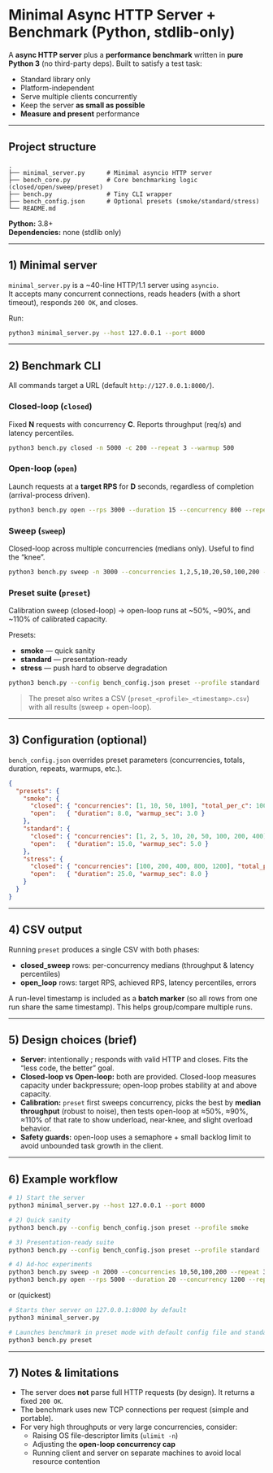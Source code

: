 # Minimal Async HTTP Server + Benchmark (Python, stdlib-only)

A  **async HTTP server** plus a **performance benchmark** written in **pure Python 3** (no third-party deps). Built to satisfy a test task:

- Standard library only
- Platform-independent
- Serve multiple clients concurrently
- Keep the server **as small as possible**
- **Measure and present** performance

---

## Project structure

```
.
├── minimal_server.py      # Minimal asyncio HTTP server
├── bench_core.py          # Core benchmarking logic (closed/open/sweep/preset)
├── bench.py               # Tiny CLI wrapper
├── bench_config.json      # Optional presets (smoke/standard/stress)
└── README.md
```

**Python:** 3.8+  
**Dependencies:** none (stdlib only)

---

## 1) Minimal server

`minimal_server.py` is a ~40-line HTTP/1.1 server using `asyncio`.  
It accepts many concurrent connections, reads headers (with a short timeout), responds `200 OK`, and closes.

Run:

```bash
python3 minimal_server.py --host 127.0.0.1 --port 8000
```

---

## 2) Benchmark CLI

All commands target a URL (default `http://127.0.0.1:8000/`).

### Closed-loop (`closed`)
Fixed **N** requests with concurrency **C**. Reports throughput (req/s) and latency percentiles.

```bash
python3 bench.py closed -n 5000 -c 200 --repeat 3 --warmup 500
```

### Open-loop (`open`)
Launch requests at a **target RPS** for **D** seconds, regardless of completion (arrival-process driven).

```bash
python3 bench.py open --rps 3000 --duration 15 --concurrency 800 --repeat 3 --warmup-sec 5
```

### Sweep (`sweep`)
Closed-loop across multiple concurrencies (medians only). Useful to find the “knee”.

```bash
python3 bench.py sweep -n 3000 --concurrencies 1,2,5,10,20,50,100,200 --repeat 3 --warmup 300
```

### Preset suite (`preset`)
Calibration sweep (closed-loop) → open-loop runs at ~50%, ~90%, and ~110% of calibrated capacity.

Presets:
- **smoke** — quick sanity
- **standard** — presentation-ready
- **stress** — push hard to observe degradation

```bash
python3 bench.py --config bench_config.json preset --profile standard
```

> The preset also writes a CSV (`preset_<profile>_<timestamp>.csv`) with all results (sweep + open-loop).

---

## 3) Configuration (optional)

`bench_config.json` overrides preset parameters (concurrencies, totals, duration, repeats, warmups, etc.).

```json
{
  "presets": {
    "smoke": {
      "closed": { "concurrencies": [1, 10, 50, 100], "total_per_c": 1000, "warmup": 200, "repeat": 2 },
      "open":   { "duration": 8.0, "warmup_sec": 3.0 }
    },
    "standard": {
      "closed": { "concurrencies": [1, 2, 5, 10, 20, 50, 100, 200, 400], "total_per_c": 5000, "warmup": 1000, "repeat": 3 },
      "open":   { "duration": 15.0, "warmup_sec": 5.0 }
    },
    "stress": {
      "closed": { "concurrencies": [100, 200, 400, 800, 1200], "total_per_c": 15000, "warmup": 2000, "repeat": 3 },
      "open":   { "duration": 25.0, "warmup_sec": 8.0 }
    }
  }
}
```

---

## 4) CSV output

Running `preset` produces a single CSV with both phases:

- **closed_sweep** rows: per-concurrency medians (throughput & latency percentiles)
- **open_loop** rows: target RPS, achieved RPS, latency percentiles, errors

A run-level timestamp is included as a **batch marker** (so all rows from one run share the same timestamp). This helps group/compare multiple runs.

---

## 5) Design choices (brief)

- **Server:** intentionally ; responds with valid HTTP and closes. Fits the “less code, the better” goal.
- **Closed-loop vs Open-loop:** both are provided. Closed-loop measures capacity under backpressure; open-loop probes stability at and above capacity.
- **Calibration:** `preset` first sweeps concurrency, picks the best by **median throughput** (robust to noise), then tests open-loop at ≈50%, ≈90%, ≈110% of that rate to show underload, near-knee, and slight overload behavior.
- **Safety guards:** open-loop uses a semaphore + small backlog limit to avoid unbounded task growth in the client.

---

## 6) Example workflow

```bash
# 1) Start the server
python3 minimal_server.py --host 127.0.0.1 --port 8000

# 2) Quick sanity
python3 bench.py --config bench_config.json preset --profile smoke

# 3) Presentation-ready suite
python3 bench.py --config bench_config.json preset --profile standard

# 4) Ad-hoc experiments
python3 bench.py sweep -n 2000 --concurrencies 10,50,100,200 --repeat 3 --warmup 200
python3 bench.py open --rps 5000 --duration 20 --concurrency 1200 --repeat 3 --warmup-sec 5
```
or (quickest)
```bash
# Starts ther server on 127.0.0.1:8000 by default
python3 minimal_server.py

# Launches benchmark in preset mode with default config file and standard profile
python3 bench.py preset
```

---

## 7) Notes & limitations

- The server does **not** parse full HTTP requests (by design). It returns a fixed `200 OK`.
- The benchmark uses new TCP connections per request (simple and portable).
- For very high throughputs or very large concurrencies, consider:
  - Raising OS file-descriptor limits (`ulimit -n`)
  - Adjusting the **open-loop concurrency cap**
  - Running client and server on separate machines to avoid local resource contention
